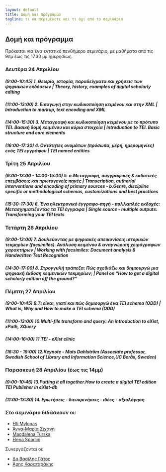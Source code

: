 ```yaml
---
layout: default
title: Δομή και πρόγραμμα 
tagline: τι να περιμένετε και τι όχι από το σεμινάριο
---
```


## Δομή και πρόγραμμα 
Πρόκειται για ένα εντατικό πενθήμερο σεμινάριο, με μαθήματα από τις 9πμ έως τις 17.30 μμ ημερησίως.

### Δευτέρα 24 Απριλίου 
##### (9:00-10:45) 1. Θεωρία, ιστορία, παραδείγματα και χρήσεις των ψηφιακών εκδόσεων | Theory, history, examples of digital scholarly editing 

##### (11:00-13:00) 2. Εισαγωγή στην κωδικοποίηση κειμένου και στην XML | Introduction to markup, text encoding and XML

##### (14:00-15:30) 3. Μεταγραφή και κωδικοποίηση κειμένου με το πρότυπο ΤΕΙ. Βασική δομή κειμένου και κύρια στοιχεία | Introduction to TEI. Basic structure and core elements

##### (16:00-17:30) 4. Οντότητες ονομάτων (πρόσωπα, μέρη, ημερομηνίες) ενός ΤΕΙ εγγράφου | TEI named entities


### Τρίτη 25 Απριλίου 
##### (9:00-13:00 - 14:00-15:00) 5. a.Μεταγραφή, συγγραφικές & εκδοτικές επεμβάσεις και πρωτογενείς πηγές | Transcription, authorial interventions and encoding of primary sources - b.Genre, discipline specific or methodological schemas, customizations and best practices

##### (15:30-17:30) 6. Ένα ηλεκτρονικό έγγραφο-πηγή - πολλαπλές εκδοχές: Μετασχηματίζοντας τα ΤΕΙ έγγραφα | Single source - multiple outputs: Transforming your TEI texts

### Τετάρτη 26 Απριλίου 
##### (9:00-13:00) 7. Δουλεύοντας με ψηφιακές απεικονίσεις ιστορικών τεκμηρίων (facsimiles). Ανάλυση κειμένου & αναγνώριση χειρόγραφων χαρακτήρων | Working with facsimiles: Document analysis & Handwritten Text Recognition

##### (14:30-17:00) 8. Στρογγυλή τράπεζα: Πώς σχεδιάζω και δημιουργώ μια ψηφιακή έκδοση κειμενικών τεκμηρίων; | Panel on “How to get a digital scholarly edition off the ground?”


### Πέμπτη 27 Απριλίου 
##### (9:00-10:45) 9.Τι είναι, γιατί και πώς δημιουργώ ένα TEI schema (ODD) | What is, Why and How to make a TEI schema (ODD)

#####  (11:00-13:00) 10.Multi-file transform and query: An introduction to eXist, xPath, XQuery

#####  (14:00-16:00) 11.TEI - eXist clinic

#####  (16:30 - 19:00) 12.Keynote  - Mats Dahlström (Associate professor, Swedish School of Library and Information Science,UC Borås, Sweden)


### Παρασκευή 28 Απριλίου (έως τις 14μμ)
##### (9:00-10:45) 13.Putting it all together.How to create a digital TEI edition TEI Publisher in eXist-db  

##### (11:00-13:30) 14. Ερωτήσεις - διευκρινήσεις - ιδέες - αξιολόγηση
 
### Στο σεμινάριο διδάσκουν οι:

* <a href="https://library.brown.edu/cds/elli-mylonas/">Εlli Mylonas</a>
* <a href="https://www.huygens.knaw.nl/sichani-anna-maria/">Άννα-Μαρία Σιχάνη</a>
* <a href="http://dixit.uni-koeln.de/fellowships/experienced-researchers/#er3">Magdalena Turska</a>
* <a href="https://www.huygens.knaw.nl/elena-spadini/">Elena Spadini</a>
 
  
Συνεργάζονται οι: 

* <a href="http://www.iit.demokritos.gr/~bgat/">Δρ Βασίλης Γάτος</a>
* <a href="http://www.vivl.io">Άρης Καραταράκης</a>	     
	 

